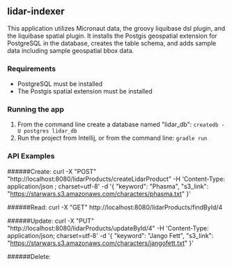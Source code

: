 lidar-indexer
---
This application utilizes Micronaut data, the groovy liquibase dsl plugin, and  the liquibase spatial plugin. It
 installs the Postgis geospatial extension for PostgreSQL in the database, creates the table schema, and adds sample
  data
  including sample geospatial bbox data. 

### Requirements
- PostgreSQL must be installed
- The Postgis spatial extension must be installed

### Running the app
1. From the command line create a database named "lidar_db": `createdb -U postgres lidar_db`
2. Run the project from Intellij, or from the command line: `gradle run`

### API Examples
######Create:
curl -X "POST" "http://localhost:8080/lidarProducts/createLidarProduct" -H 'Content-Type: application/json
; charset=utf-8' -d '{  "keyword": "Phasma", "s3_link": "https://starwars.s3.amazonaws.com/characters/phasma.txt" }'

######Read:
curl -X "GET" http://localhost:8080/lidarProducts/findById/4

######Update:
curl -X "PUT" "http://localhost:8080/lidarProducts/updateById/4" -H 'Content-Type: application/json; charset=utf-8' -d '{ "keyword": "Jango Fett", "s3_link": "https://starwars.s3.amazonaws.com/characters/jangofett.txt" }'

######Delete:

 
 
